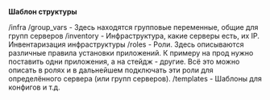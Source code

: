 **Шаблон структуры**

/infra
    /group_vars - Здесь находятся групповые переменные, общие для групп серверов
    /inventory - Инфраструктура, какие серверы есть, их IP. Инвентаризация инфраструктуры
    /roles - Роли. Здесь описываются различные правила установки приложений. 
    К примеру на прод нужно поставить одни приложения, а на стейдж - другие. 
    Всё это можно описать в ролях и в дальнейшем подключать эти роли для определённого сервера (или групп серверов).
    /templates - Шаблоны для конфигов и т.д.

